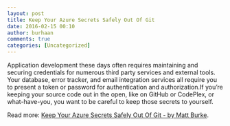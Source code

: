 ```yaml
---
layout: post
title: Keep Your Azure Secrets Safely Out Of Git
date: 2016-02-15 00:10
author: burhaan
comments: true
categories: [Uncategorized]
---
```

Application development these days often requires maintaining and securing credentials for numerous third party services and external tools. Your database, error tracker, and email integration services all require you to present a token or password for authentication and authorization.If you’re keeping your source code out in the open, like on GitHub or CodePlex, or what-have-you, you want to be careful to keep those secrets to yourself.

Read more: <a href='http://www.mattburkedev.com/keep-your-azure-secrets-safely-out-of-git/' target='_blank'>Keep Your Azure Secrets Safely Out Of Git - by Matt Burke</a>.
